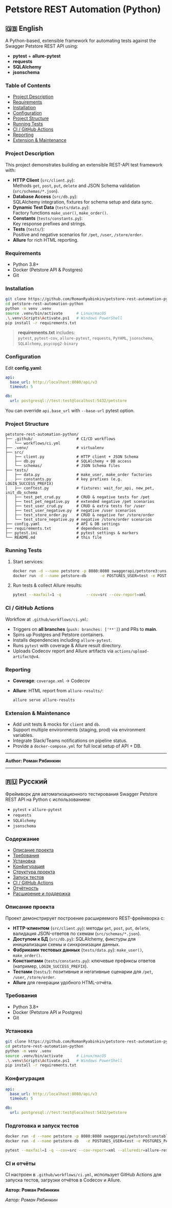 # Petstore REST Automation (Python)

## 🇬🇧 English

A Python-based, extensible framework for automating tests against the Swagger Petstore REST API using:

- **pytest** + **allure-pytest**  
- **requests**  
- **SQLAlchemy**  
- **jsonschema**

### Table of Contents

- [Project Description](#project-description)  
- [Requirements](#requirements)  
- [Installation](#installation)  
- [Configuration](#configuration)  
- [Project Structure](#project-structure)  
- [Running Tests](#running-tests)  
- [CI / GitHub Actions](#ci--github-actions)  
- [Reporting](#reporting)  
- [Extension & Maintenance](#extension--maintenance)  

### Project Description

This project demonstrates building an extensible REST-API test framework with:

- **HTTP Client** (`src/client.py`):  
  Methods `get`, `post`, `put`, `delete` and JSON Schema validation (`src/schemas/*.json`).  
- **Database Access** (`src/db.py`):  
  SQLAlchemy integration, fixtures for schema setup and data sync.  
- **Dynamic Test Data** (`tests/data.py`):  
  Factory functions `make_user()`, `make_order()`.  
- **Constants** (`tests/constants.py`):  
  Key response prefixes and strings.  
- **Tests** (`tests/`):  
  Positive and negative scenarios for `/pet`, `/user`, `/store/order`.  
- **Allure** for rich HTML reporting.

### Requirements

- Python 3.8+  
- Docker (Petstore API & Postgres)  
- Git  

### Installation

```bash
git clone https://github.com/RomanRyabinkin/petstore-rest-automation-python.git
cd petstore-rest-automation-python
python -m venv .venv
source .venv/bin/activate      # Linux/macOS
.\.venv\Scripts\Activate.ps1   # Windows PowerShell
pip install -r requirements.txt
```

> **requirements.txt** includes:  
> `pytest`, `pytest-cov`, `allure-pytest`, `requests`, `PyYAML`, `jsonschema`, `SQLAlchemy`, `psycopg2-binary`

### Configuration

Edit **config.yaml**:

```yaml
api:
  base_url: http://localhost:8080/api/v3
  timeout: 5

db:
  url: postgresql://test:test@localhost:5432/petstore
```

You can override `api.base_url` with `--base-url` pytest option.

### Project Structure

```
petstore-rest-automation-python/
├── .github/                   # CI/CD workflows
│   └── workflows/ci.yml
├── .venv/                     # virtualenv
├── src/
│   ├── client.py              # HTTP client + JSON Schema
│   ├── db.py                  # SQLAlchemy + DB access
│   └── schemas/               # JSON Schema files
├── tests/
│   ├── data.py                # make_user, make_order factories
│   ├── constants.py           # key prefixes (e.g. LOGIN_SUCCESS_PREFIX)
│   ├── conftest.py            # fixtures: wait_for_api, new_pet, init_db_schema
│   ├── test_pet_crud.py       # CRUD & negative tests for /pet
│   ├── test_pet_negative.py   # extended negative /pet scenarios
│   ├── test_user_crud.py      # CRUD & extra tests for /user
│   ├── test_user_negative.py  # negative /user scenarios
│   ├── test_store_order.py    # CRUD & negative for /store/order
│   └── test_store_negative.py # negative /store/order scenarios
├── config.yaml                # API & DB settings
├── requirements.txt           # dependencies
├── pytest.ini                 # pytest settings & markers
└── README.md                  # this file
```

### Running Tests

1. Start services:

   ```bash
   docker run -d --name petstore -p 8080:8080 swaggerapi/petstore3:unstable
   docker run -d --name petstore-db      -e POSTGRES_USER=test -e POSTGRES_PASSWORD=test      -e POSTGRES_DB=petstore -p 5432:5432 postgres:15
   ```

2. Run tests & collect Allure results:

   ```bash
   pytest --maxfail=1 -q           --cov=src --cov-report=xml           --alluredir=allure-results
   ```

### CI / GitHub Actions

Workflow at `.github/workflows/ci.yml`:

- Triggers on **all branches** (`push: branches: ['**']`) and PRs to **main**.  
- Spins up Postgres and Petstore containers.  
- Installs dependencies including `allure-pytest`.  
- Runs `pytest` with coverage & Allure result directory.  
- Uploads Codecov report and Allure artifacts via `actions/upload-artifact@v4`.

### Reporting

- **Coverage**: `coverage.xml` → Codecov  
- **Allure**: HTML report from `allure-results/`:

  ```bash
  allure serve allure-results
  ```

### Extension & Maintenance

- Add unit tests & mocks for `client` and `db`.  
- Support multiple environments (staging, prod) via environment variables.  
- Integrate Slack/Teams notifications on pipeline status.  
- Provide a `docker-compose.yml` for full local setup of API + DB.

---

**Author: Роман Рябинкин**

---

## 🇷🇺 Русский

Фреймворк для автоматизационного тестирования Swagger Petstore REST API на Python с использованием:

* `pytest` + `allure-pytest`  
* `requests`  
* `SQLAlchemy`  
* `jsonschema`

### Содержание

* [Описание проекта](#описание-проекта)  
* [Требования](#требования)  
* [Установка](#установка)  
* [Конфигурация](#конфигурация)  
* [Структура проекта](#структура-проекта)  
* [Запуск тестов](#запуск-тестов)  
* [CI / GitHub Actions](#ci--github-actions)  
* [Отчётность](#отчётность)  
* [Расширение и поддержка](#расширение-и-поддержка)  

### Описание проекта

Проект демонстрирует построение расширяемого REST-фреймворка с:

* **HTTP-клиентом** (`src/client.py`): методы `get`, `post`, `put`, `delete`, валидация JSON-ответов по схемам (`src/schemas/*.json`).  
* **Доступом к БД** (`src/db.py`): SQLAlchemy, фикстуры для инициализации схемы и синхронизации данных.  
* **Фабриками тестовых данных** (`tests/data.py`): `make_user()`, `make_order()`.  
* **Константами** (`tests/constants.py`): ключевые префиксы ответов (например, `LOGIN_SUCCESS_PREFIX`).  
* **Тестами** (`tests/`): позитивные и негативные сценарии для `/pet`, `/user`, `/store/order`.  
* **Allure** для генерации удобного HTML-отчёта.

### Требования

* Python 3.8+  
* Docker (Petstore API и Postgres)  
* Git  

### Установка

```bash
git clone https://github.com/RomanRyabinkin/petstore-rest-automation-python.git
cd petstore-rest-automation-python
python -m venv .venv
source .venv/bin/activate      # Linux/macOS
.\.venv\Scripts\Activate.ps1   # Windows PowerShell
pip install -r requirements.txt
```

### Конфигурация

```yaml
api:
  base_url: http://localhost:8080/api/v3
  timeout: 5

db:
  url: postgresql://test:test@localhost:5432/petstore
```

### Подготовка и запуск тестов

```bash
docker run -d --name petstore -p 8080:8080 swaggerapi/petstore3:unstable
docker run -d --name petstore-db   -e POSTGRES_USER=test -e POSTGRES_PASSWORD=test   -e POSTGRES_DB=petstore -p 5432:5432 postgres:15

pytest --maxfail=1 -q --cov=src --cov-report=xml --alluredir=allure-results
```

### CI и отчёты

CI настроен в `.github/workflows/ci.yml`, использует GitHub Actions для запуска тестов, загрузки отчётов в Codecov и Allure.

**Автор: Роман Рябинкин**


*Автор: Роман Рябинкин*

